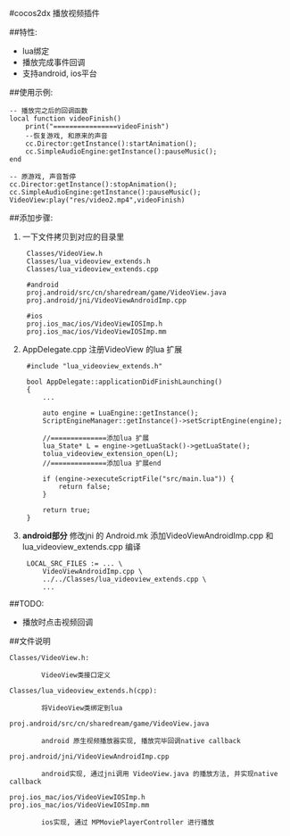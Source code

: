 
#cocos2dx 播放视频插件

##特性:

* lua绑定
* 播放完成事件回调
* 支持android, ios平台

##使用示例:

    -- 播放完之后的回调函数
    local function videoFinish()
        print("================videoFinish")
        --恢复游戏, 和原来的声音
        cc.Director:getInstance():startAnimation();
        cc.SimpleAudioEngine:getInstance():pauseMusic();
    end
    
    -- 原游戏, 声音暂停
    cc.Director:getInstance():stopAnimation();
    cc.SimpleAudioEngine:getInstance():pauseMusic();
    VideoView:play("res/video2.mp4",videoFinish)


##添加步骤:

1. 一下文件拷贝到对应的目录里

		Classes/VideoView.h
		Classes/lua_videoview_extends.h
		Classes/lua_videoview_extends.cpp
	
		#android
		proj.android/src/cn/sharedream/game/VideoView.java
		proj.android/jni/VideoViewAndroidImp.cpp
	
		#ios
		proj.ios_mac/ios/VideoViewIOSImp.h
		proj.ios_mac/ios/VideoViewIOSImp.mm

2. AppDelegate.cpp   注册VideoView 的lua 扩展

		#include "lua_videoview_extends.h"
	
		bool AppDelegate::applicationDidFinishLaunching()
		{
		    ...
	
		    auto engine = LuaEngine::getInstance();
		    ScriptEngineManager::getInstance()->setScriptEngine(engine);
	
		    //==============添加lua 扩展
		    lua_State* L = engine->getLuaStack()->getLuaState();
		    tolua_videoview_extension_open(L);
	        //==============添加lua 扩展end
	        
		    if (engine->executeScriptFile("src/main.lua")) {
		        return false;
		    }
	
		    return true;
		}

3. **android部分** 修改jni 的 Android.mk  添加VideoViewAndroidImp.cpp 和 lua_videoview_extends.cpp 编译

		LOCAL_SRC_FILES := ... \
			VideoViewAndroidImp.cpp \
			../../Classes/lua_videoview_extends.cpp \
	        ...
	        
##TODO:

* 播放时点击视频回调

##文件说明

	Classes/VideoView.h:

			VideoView类接口定义

	Classes/lua_videoview_extends.h(cpp): 

			将VideoView类绑定到lua
	
	proj.android/src/cn/sharedream/game/VideoView.java
			
			android 原生视频播放器实现, 播放完毕回调native callback

	proj.android/jni/VideoViewAndroidImp.cpp

			android实现, 通过jni调用 VideoView.java 的播放方法, 并实现native callback

	proj.ios_mac/ios/VideoViewIOSImp.h
	proj.ios_mac/ios/VideoViewIOSImp.mm

			ios实现, 通过 MPMoviePlayerController 进行播放
	        


